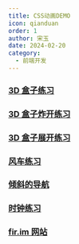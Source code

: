 ```yaml
---
title: CSS动画DEMO
icon: qianduan
order: 1
author: 宋玉
date: 2024-02-20
category:
  - 前端开发
---
```


### [3D 盒子练习](https://brain.songxingguo.com/demo/CSS3动画/3D盒子练习.html)

<ThreeDBox />

### [3D 盒子炸开练习](https://brain.songxingguo.com/demo/CSS3动画/3D盒子炸开练习.html)

<BlowBox />

### [3D 盒子展开练习](https://brain.songxingguo.com/demo/CSS3动画/3D盒子展开练习.html)

<ExpandBox />

### [风车练习](https://brain.songxingguo.com/demo/CSS3动画/风车练习.html)

<Windmill />

### [倾斜的导航](https://brain.songxingguo.com/demo/CSS3动画/倾斜的导航.html)

<TiltNavigation />

### [时钟练习](https://brain.songxingguo.com/demo/CSS3动画/时钟练习.html)

<Clock />

### [fir.im 网站](https://brain.songxingguo.com/demo/CSS3动画/fir.im网站.html)

<FirIm />
